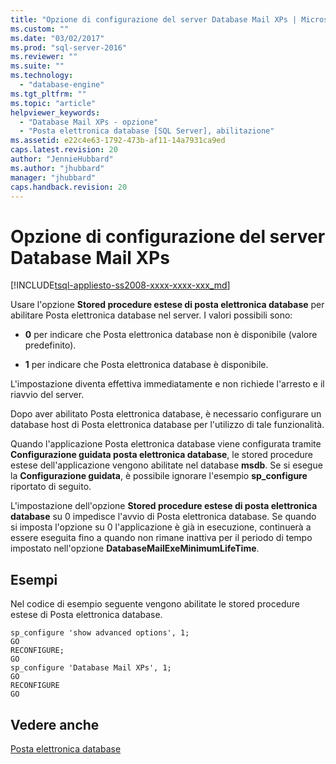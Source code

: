 ```yaml
---
title: "Opzione di configurazione del server Database Mail XPs | Microsoft Docs"
ms.custom: ""
ms.date: "03/02/2017"
ms.prod: "sql-server-2016"
ms.reviewer: ""
ms.suite: ""
ms.technology: 
  - "database-engine"
ms.tgt_pltfrm: ""
ms.topic: "article"
helpviewer_keywords: 
  - "Database Mail XPs - opzione"
  - "Posta elettronica database [SQL Server], abilitazione"
ms.assetid: e22c4e63-1792-473b-af11-14a7931ca9ed
caps.latest.revision: 20
author: "JennieHubbard"
ms.author: "jhubbard"
manager: "jhubbard"
caps.handback.revision: 20
---
```

# Opzione di configurazione del server Database Mail XPs
[!INCLUDE[tsql-appliesto-ss2008-xxxx-xxxx-xxx_md](../../includes/tsql-appliesto-ss2008-xxxx-xxxx-xxx-md.md)]

  Usare l'opzione **Stored procedure estese di posta elettronica database** per abilitare Posta elettronica database nel server. I valori possibili sono:  
  
-   **0** per indicare che Posta elettronica database non è disponibile (valore predefinito).  
  
-   **1** per indicare che Posta elettronica database è disponibile.  
  
 L'impostazione diventa effettiva immediatamente e non richiede l'arresto e il riavvio del server.  
  
 Dopo aver abilitato Posta elettronica database, è necessario configurare un database host di Posta elettronica database per l'utilizzo di tale funzionalità.  
  
 Quando l'applicazione Posta elettronica database viene configurata tramite **Configurazione guidata posta elettronica database**, le stored procedure estese dell'applicazione vengono abilitate nel database **msdb**. Se si esegue la **Configurazione guidata**, è possibile ignorare l'esempio **sp_configure** riportato di seguito.  
  
 L'impostazione dell'opzione **Stored procedure estese di posta elettronica database** su 0 impedisce l'avvio di Posta elettronica database. Se quando si imposta l'opzione su 0 l'applicazione è già in esecuzione, continuerà a essere eseguita fino a quando non rimane inattiva per il periodo di tempo impostato nell'opzione **DatabaseMailExeMinimumLifeTime**.  
  
## Esempi  
 Nel codice di esempio seguente vengono abilitate le stored procedure estese di Posta elettronica database.  
  
```  
sp_configure 'show advanced options', 1;  
GO  
RECONFIGURE;  
GO  
sp_configure 'Database Mail XPs', 1;  
GO  
RECONFIGURE  
GO  
```  
  
## Vedere anche  
 [Posta elettronica database](../../relational-databases/database-mail/database-mail.md)  
  
  